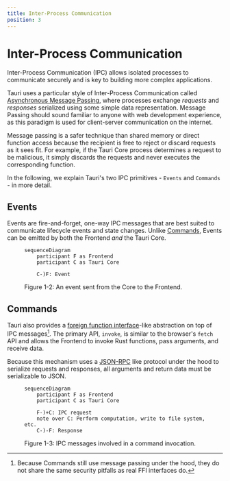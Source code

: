 ```yaml
---
title: Inter-Process Communication
position: 3
---
```


# Inter-Process Communication

Inter-Process Communication (IPC) allows isolated processes to communicate securely and is key to building more complex applications.

Tauri uses a particular style of Inter-Process Communication called [Asynchronous Message Passing], where processes exchange _requests_ and _responses_ serialized using some simple data representation. Message Passing should sound familiar to anyone with web development experience, as this paradigm is used for client-server communication on the internet.

Message passing is a safer technique than shared memory or direct function access because the recipient is free to reject or discard requests as it sees fit. For example, if the Tauri Core process determines a request to be malicious, it simply discards the requests and never executes the corresponding function.

In the following, we explain Tauri's two IPC primitives - `Events` and `Commands` - in more detail.

## Events

Events are fire-and-forget, one-way IPC messages that are best suited to communicate lifecycle events and state changes. Unlike [Commands](#commands), Events can be emitted by both the Frontend _and_ the Tauri Core.

<figure>

```mermaid
sequenceDiagram
    participant F as Frontend
    participant C as Tauri Core

    C-)F: Event
```

<figcaption>Figure 1-2: An event sent from the Core to the Frontend.</figcaption>
</figure>

## Commands

Tauri also provides a [foreign function interface]-like abstraction on top of IPC messages[^1]. The primary API, `invoke`, is similar to the browser's `fetch` API and allows the Frontend to invoke Rust functions, pass arguments, and receive data.

Because this mechanism uses a [JSON-RPC] like protocol under the hood to serialize requests and responses, all arguments and return data must be serializable to JSON.

<figure>

```mermaid
sequenceDiagram
    participant F as Frontend
    participant C as Tauri Core

    F-)+C: IPC request
    note over C: Perform computation, write to file system, etc.
    C-)-F: Response
```

<figcaption>Figure 1-3: IPC messages involved in a command invocation.</figcaption>
</figure>

<!-- prettier-ignore -->
[^1]: Because Commands still use message passing under the hood, they do not share the same security pitfalls as real FFI interfaces do.

[asynchronous message passing]: https://en.wikipedia.org/wiki/Message_passing#Asynchronous_message_passing
[json-rpc]: https://www.jsonrpc.org
[foreign function interface]: https://en.wikipedia.org/wiki/Foreign_function_interface
